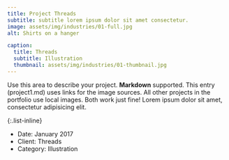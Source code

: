 ```yaml
---
title: Project Threads
subtitle: subtitle lorem ipsum dolor sit amet consectetur.
image: assets/img/industries/01-full.jpg
alt: Shirts on a hanger

caption:
  title: Threads
  subtitle: Illustration
  thumbnail: assets/img/industries/01-thumbnail.jpg
---
```

Use this area to describe your project. **Markdown** supported. This entry (project1.md) uses links for the image sources. All other projects in the portfolio use local images. Both work just fine! Lorem ipsum dolor sit amet, consectetur adipisicing elit. 

{:.list-inline}
- Date: January 2017
- Client: Threads
- Category: Illustration

